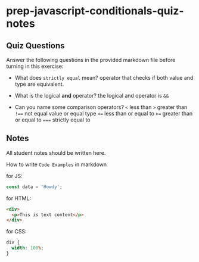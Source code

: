 # prep-javascript-conditionals-quiz-notes

## Quiz Questions

Answer the following questions in the provided markdown file before turning in this exercise:

- What does `strictly equal` mean?
operator that checks if both value and type are equivalent.

- What is the logical **and** operator?
the logical and operator is `&&`

- Can you name some comparison operators?
`<` less than
`>` greater than
`!==` not equal value or equal type
`<=` less than or equal to
`>=` greater than or equal to
`===` strictly equal to

## Notes

All student notes should be written here.

How to write `Code Examples` in markdown

for JS:

```javascript
const data = 'Howdy';
```

for HTML:

```html
<div>
  <p>This is text content</p>
</div>
```

for CSS:

```css
div {
  width: 100%;
}
```
